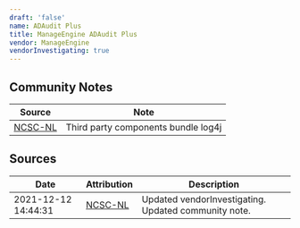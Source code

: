 ```yaml
---
draft: 'false'
name: ADAudit Plus
title: ManageEngine ADAudit Plus
vendor: ManageEngine
vendorInvestigating: true
---
```




## Community Notes
| Source | Note |
| --- | --- |
| [NCSC-NL](https://github.com/NCSC-NL/log4shell/blob/main/software/README.md) | Third party components bundle log4j |

## Sources
| Date | Attribution | Description |
| --- | --- | --- |
| 2021-12-12 14:44:31 | [NCSC-NL](https://github.com/NCSC-NL/log4shell/blob/main/software/README.md) | Updated vendorInvestigating. Updated community note.  |

